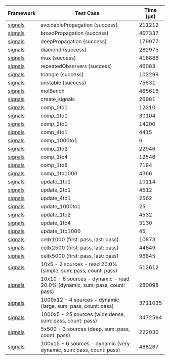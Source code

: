| Framework | Test Case | Time (μs) |
| --- | --- | --- |
| [signals](https://github.com/rodydavis/signals.dart) | avoidablePropagation (success) | 211212 |
| [signals](https://github.com/rodydavis/signals.dart) | broadPropagation (success) | 467337 |
| [signals](https://github.com/rodydavis/signals.dart) | deepPropagation (success) | 179977 |
| [signals](https://github.com/rodydavis/signals.dart) | diamond (success) | 282975 |
| [signals](https://github.com/rodydavis/signals.dart) | mux (success) | 416888 |
| [signals](https://github.com/rodydavis/signals.dart) | repeatedObservers (success) | 46083 |
| [signals](https://github.com/rodydavis/signals.dart) | triangle (success) | 102299 |
| [signals](https://github.com/rodydavis/signals.dart) | unstable (success) | 75531 |
| [signals](https://github.com/rodydavis/signals.dart) | molBench | 485616 |
| [signals](https://github.com/rodydavis/signals.dart) | create_signals | 26981 |
| [signals](https://github.com/rodydavis/signals.dart) | comp_0to1 | 12210 |
| [signals](https://github.com/rodydavis/signals.dart) | comp_1to1 | 30104 |
| [signals](https://github.com/rodydavis/signals.dart) | comp_2to1 | 14200 |
| [signals](https://github.com/rodydavis/signals.dart) | comp_4to1 | 4415 |
| [signals](https://github.com/rodydavis/signals.dart) | comp_1000to1 | 6 |
| [signals](https://github.com/rodydavis/signals.dart) | comp_1to2 | 22946 |
| [signals](https://github.com/rodydavis/signals.dart) | comp_1to4 | 12546 |
| [signals](https://github.com/rodydavis/signals.dart) | comp_1to8 | 7184 |
| [signals](https://github.com/rodydavis/signals.dart) | comp_1to1000 | 4366 |
| [signals](https://github.com/rodydavis/signals.dart) | update_1to1 | 10114 |
| [signals](https://github.com/rodydavis/signals.dart) | update_2to1 | 4512 |
| [signals](https://github.com/rodydavis/signals.dart) | update_4to1 | 2562 |
| [signals](https://github.com/rodydavis/signals.dart) | update_1000to1 | 25 |
| [signals](https://github.com/rodydavis/signals.dart) | update_1to2 | 4532 |
| [signals](https://github.com/rodydavis/signals.dart) | update_1to4 | 3130 |
| [signals](https://github.com/rodydavis/signals.dart) | update_1to1000 | 45 |
| [signals](https://github.com/rodydavis/signals.dart) | cellx1000 (first: pass, last: pass) | 10873 |
| [signals](https://github.com/rodydavis/signals.dart) | cellx2500 (first: pass, last: pass) | 44849 |
| [signals](https://github.com/rodydavis/signals.dart) | cellx5000 (first: pass, last: pass) | 96845 |
| [signals](https://github.com/rodydavis/signals.dart) | 10x5 - 2 sources - read 20.0% (simple, sum: pass, count: pass) | 512612 |
| [signals](https://github.com/rodydavis/signals.dart) | 10x10 - 6 sources - dynamic - read 20.0% (dynamic, sum: pass, count: pass) | 280098 |
| [signals](https://github.com/rodydavis/signals.dart) | 1000x12 - 4 sources - dynamic (large, sum: pass, count: pass) | 3711035 |
| [signals](https://github.com/rodydavis/signals.dart) | 1000x5 - 25 sources (wide dense, sum: pass, count: pass) | 3472594 |
| [signals](https://github.com/rodydavis/signals.dart) | 5x500 - 3 sources (deep, sum: pass, count: pass) | 222030 |
| [signals](https://github.com/rodydavis/signals.dart) | 100x15 - 6 sources - dynamic (very dynamic, sum: pass, count: pass) | 488267 |
